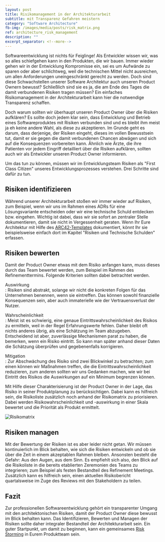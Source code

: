 ```yaml
---
layout: post
title: Risikomanagement in der Architekturarbeit
subtitle: mit Transparenz Gefahren meistern
category: "Software Architecture"
fb-img: /images/media/posts/risk_matrix.png
ref: architecture_risk_management
description: ""
excerpt_separator: <!--more-->
---
```


Softwareentwicklung ist nichts für Feiglinge! Als Entwickler wissen wir, was so alles schiefgehen kann in den Produkten, die wir bauen. Immer wieder gehen wir in der Entwicklung Kompromisse ein, sei es um Aufwände zu sparen oder aber schlichtweg, weil die technischen Mittel nicht ausreichen, um allen Anforderungen uneingeschränkt gerecht zu werden. Doch sind diese Schwachstellen unserer Software Architektur auch unseren Product Ownern bewusst? Schließlich sind sie es ja, die am Ende des Tages die damit verbundenen Risiken tragen müssen?
Ein einfaches Risikomanagement in der Architekturarbeit kann hier die notwendige Transparenz schaffen.

<!--more-->

Doch warum sollten wir überhaupt unseren Product Owner über die Risiken aufklären? Es sollte doch jedem klar sein, dass Entwicklung und Betrieb eines Softwareproduktes mit Risiken verbunden sind und es bleibt ihm meist ja eh keine andere Wahl, als diese zu akzeptieren. Im Grunde geht es darum, dass derjenige, der Risiken eingeht, dieses im vollen Bewusstsein tut, damit er sie gegen die damit verbundenen Chancen abwägen und sich auf die Konsequenzen vorbereiten kann. Ähnlich wie Ärzte, die ihre Patienten vor jedem Eingriff detailliert über die Risiken aufklären, sollten auch wir als Entwickler unseren Product Owner informieren.

Um das tun zu können, müssen wir im Entwicklungsteam Risiken als "First Class Citizen" unseres Entwicklungsprozesses verstehen. Drei Schritte sind dafür zu tun.

## Risiken identifizieren  
Während unserer Architekturarbeit stoßen wir immer wieder auf Risiken, zum Beispiel, wenn wir uns im Rahmen eines ADRs für eine Lösungsvariante entscheiden oder wir eine technische Schuld entdecken bzw. eingehen. Wichtig ist dabei, dass wir sie sofort an zentraler Stelle dokumentieren, damit sie nicht in Vergessenheit geraten. Wenn Ihr Eure Architektur mit Hilfe des [ARC42-Templates](https://www.arc42.de/) dokumentiert, könnt Ihr sie beispielsweise einfach dort im Kapitel "Risiken und Technische Schulden" erfassen. 

## Risiken bewerten  
Damit der Product Owner etwas mit dem Risiko anfangen kann, muss dieses durch das Team bewertet werden, zum Beispiel im Rahmen des Refinementtermins. Folgende Kriterien sollten dabei betrachtet werden.

Auswirkung  
: Risiken sind abstrakt, solange wir nicht die konkreten Folgen für das Unternehmen benennen, wenn sie eintreffen. Das können sowohl finanzielle Konsequenzen sein, aber auch immaterielle wie der Vertrauensverlust der Nutzer.

Wahrscheinlichkeit  
: Meist ist es schwierig, eine genaue Eintrittswahrscheinlichkeit des Risikos zu ermitteln, weil in der Regel Erfahrungswerte fehlen. Daher bleibt oft nichts anderes übrig, als eine Schätzung im Team abzugeben. Entscheidend ist aber, zuverlässige Mechanismen parat zu haben, die bemerken, wenn ein Risiko eintritt. So kann man später anhand dieser Daten die Schätzung überprüfen und gegebenenfalls korrigieren.

Mitigation  
: Zur Abschwächung des Risiko sind zwei Blickwinkel zu betrachten; zum einen können wir Maßnahmen treffen, die die Eintrittswahrscheinlichkeit reduzieren, zum anderen sollten wir uns Gedanken machen, wie wir bei Eintritt des Risikos die Auswirkungen auf ein Minimum begrenzen können.

Mit Hilfe dieser Charakterisierung ist der Product Owner in der Lage, das Risiko in seiner Produktplanung zu berücksichtigen. Dabei kann es hilfreich sein, die Risikoliste zusätzlich noch anhand der Risikomatrix zu priorisieren. Dabei werden Risikowahrscheinlichkeit und -auswirkung in einer Skala bewertet und die Priorität als Produkt ermittelt.

![Risikomatrix](/images/postinline/posts/risk_matrix.png)

## Risiken managen
Mit der Bewertung der Risiken ist es aber leider nicht getan. Wir müssen kontinuierlich im Blick behalten, wie sich die Risiken entwickeln und ob sie über die Zeit in einem akzeptablen Rahmen bleiben. Ansonsten besteht die Gefahr: Aus den Augen, aus dem Sinn. Es empfiehlt sich also, den Blick auf die Risikoliste in die bereits etablierten Zeremonien des Teams zu integrieren; zum Beispiel als festen Bestandteil des Refinement Meetings. Zusätzlich kann es hilfreich sein, einen aktuellen Risikobericht quartalsweise im Zuge des Reviews mit den Stakeholdern zu teilen.

## Fazit
Zur professionellen Softwareentwicklung gehört ein transparenter Umgang mit den architektonischen Risiken, damit der Product Owner diese bewusst im Blick behalten kann. Das Identifizieren, Bewerten und Managen der Risiken sollte daher integraler Bestandteil der Architekturarbeit sein. Ein guter Startpunkt, um damit zu beginnen, kann ein gemeinsames [Risk Storming](http://www.codingthearchitecture.com/2012/07/11/risk_storming.html) in Eurem Produktteam sein. 

